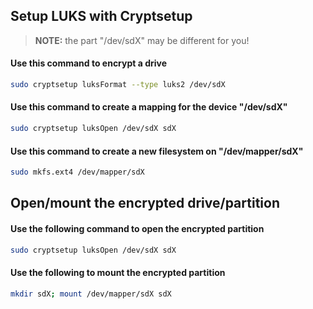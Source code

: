 ## Setup LUKS with Cryptsetup
>
>**NOTE:** the part "/dev/sdX" may be different for you!
>
#### Use this command to encrypt a drive
```bash
sudo cryptsetup luksFormat --type luks2 /dev/sdX
```

#### Use this command to create a mapping for the device "/dev/sdX"
```bash
sudo cryptsetup luksOpen /dev/sdX sdX
```

#### Use this command to create a new filesystem on "/dev/mapper/sdX"
```bash
sudo mkfs.ext4 /dev/mapper/sdX
```

## Open/mount the encrypted drive/partition
#### Use the following command to open the encrypted partition
```bash
sudo cryptsetup luksOpen /dev/sdX sdX
```

#### Use the following to mount the encrypted partition
```bash
mkdir sdX; mount /dev/mapper/sdX sdX
```
